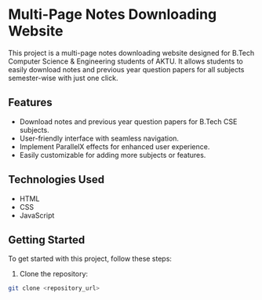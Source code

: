 # Multi-Page Notes Downloading Website

This project is a multi-page notes downloading website designed for B.Tech Computer Science & Engineering students of AKTU. 
It allows students to easily download notes and previous year question papers for all subjects semester-wise with just one click.

## Features

- Download notes and previous year question papers for B.Tech CSE subjects.
- User-friendly interface with seamless navigation.
- Implement ParallelX effects for enhanced user experience.
- Easily customizable for adding more subjects or features.

## Technologies Used

- HTML
- CSS
- JavaScript

## Getting Started

To get started with this project, follow these steps:

1. Clone the repository:

```bash
git clone <repository_url>
